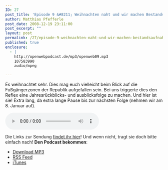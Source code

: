 ```yaml
---
ID: 27
post_title: 'Episode 9 &#8211; Weihnachten naht und wir machen Bestandsaufnahme'
author: Matthias Pfefferle
post_date: 2008-12-19 23:11:00
post_excerpt: ""
layout: post
permalink: /27/episode-9-weihnachten-naht-und-wir-machen-bestandsaufnahme/
published: true
enclosure:
  - |
    http://openwebpodcast.de/mp3/openweb09.mp3
    107583990
    audio/mpeg

---
```

Es weihnachtet sehr. Dies mag euch vielleicht beim Blick auf die Fußgängerzonen der Republik aufgefallen sein. Bei uns triggerte dies den Reflex eine Jahresrückblicks- und ausblicksfolge zu machen. Und hier ist sie! Extra lang, da extra lange Pause bis zur nächsten Folge (nehmen wir am 8. Januar auf).

<audio controls>
  <source src="http://openwebpodcast.de/mp3/openweb09.mp3" type="audio/mpeg">
  Ihr Browser unterstützt diesen Audio-Player nicht.
</audio>

Die Links zur Sendung [findet ihr hier](http://openweb.mixxt.de/networks/wiki/index.episode-9)! Und wenn nicht, tragt sie doch bitte einfach nach! **Den Podcast bekommen**:

*   [Download MP3](http://openwebpodcast.de/mp3/openweb09.mp3)
*   [RSS Feed](http://feeds.feedburner.com/openwebcast)
*   [iTunes](http://phobos.apple.com/WebObjects/MZStore.woa/wa/viewPodcast?id=294732929)
